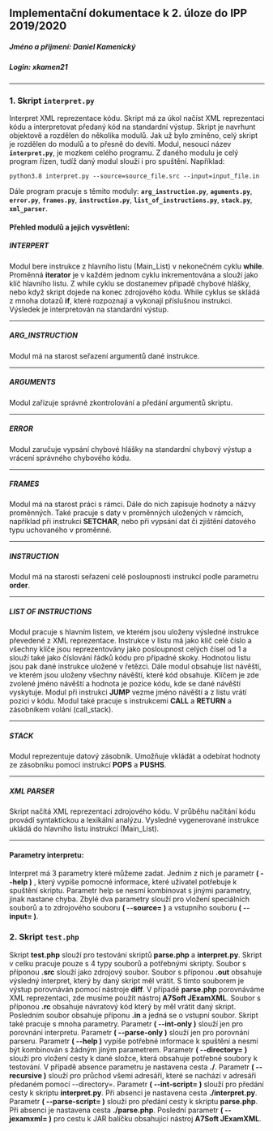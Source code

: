 ## Implementační dokumentace k 2. úloze do IPP 2019/2020
##### **Jméno a příjmení:** Daniel Kamenický
##### **Login:** xkamen21
---
### 1. Skript `interpret.py`
Interpret XML reprezentace kódu. Skript má za úkol načíst XML reprezentaci kódu a interpretovat předaný kód na standardní výstup. Skript je navrhunt objektově a rozdělen do několika modulů.
Jak už bylo zmíněno, celý skript je rozdělen do modulů a to přesně do devíti. Modul, nesoucí název **`interpret.py`**, je mozkem celého programu. Z daného modulu je celý program řízen, tudíž daný modul slouží i pro spuštění. Například:
```ssh
python3.8 interpret.py --source=source_file.src --input=input_file.in
```
Dále program pracuje s těmito moduly: **`arg_instruction.py`**, **`aguments.py`**, **`error.py`**, **`frames.py`**, **`instruction.py`**, **`list_of_instructions.py`**, **`stack.py`**, **`xml_parser`**.

#### Přehled modulů a jejich vysvětlení:
##### INTERPERT
Modul bere instrukce z hlavního listu (Main_List) v nekonečném cyklu **while**. Proměnná **iterator** je v každém jednom cyklu inkrementována a slouží jako klíč hlavního listu. Z while cyklu se dostanemev případě chybové hlášky, nebo když skript dojede na konec zdrojového kódu. While cyklus se skládá z mnoha dotazů **if**, které rozpoznají a vykonají příslušnou instrukci. Výsledek je interpretován na standardní výstup.

---
##### ARG_INSTRUCTION
Modul má na starost seřazení argumentů dané instrukce.

---
##### ARGUMENTS
Modul zařizuje správné zkontrolování a předání argumentů skriptu.

---
##### ERROR
Modul zaručuje vypsání chybové hlášky na standardní chybový výstup a vrácení správného chybového kódu.

---
##### FRAMES
Modul má na starost práci s rámci. Dále do nich zapisuje hodnoty a názvy proměnných. Také pracuje s daty v proměnných uložených v rámcích, například při instrukci **SETCHAR**, nebo při vypsání dat či zjištění datového typu uchovaného v proměnné.

---
##### INSTRUCTION
Modul má na starosti seřazení celé posloupnosti instrukcí podle parametru **order**.

---
##### LIST OF INSTRUCTIONS
Modul pracuje s hlavním listem, ve kterém jsou uloženy výsledné instrukce převedené z XML reprezentace. Instrukce v listu má jako klíč celé číslo a všechny klíče jsou reprezentovány jako posloupnost celých čísel od 1 a slouží také jako číslování řádků kódu pro případné skoky. Hodnotou listu jsou pak dané instrukce uložené v řetězci. Dále modul obsahuje list návěští, ve kterém jsou uloženy všechny návěští, které kód obsahuje. Klíčem je zde zvolené jméno návěští a hodnota je pozice kódu, kde se dané návěští vyskytuje. Modul při instrukci **JUMP** vezme jméno návěští a z listu vrátí pozici v kódu. Modul také pracuje s instrukcemi **CALL** a **RETURN** a zásobníkem volání (call_stack).

---
##### STACK
Modul reprezentuje datový zásobník. Umožňuje vkládát a odebírat hodnoty ze zásobníku pomocí instrukcí **POPS** a **PUSHS**.

---
##### XML PARSER
Skript načítá XML reprezentaci zdrojového kódu. V průběhu načítání kódu provádí syntaktickou a lexikální analýzu. Vysledné vygenerované instrukce ukládá do hlavního listu instrukcí (Main_List).  

---
#### Parametry interpretu:
Interpret má 3 parametry které můžeme zadat. Jedním z nich je parametr __( --help )__ , který vypíše pomocné informace, které uživatel potřebuje k spuštění skriptu. Parametr help se nesmí kombinovat s jinými parametry, jinak nastane chyba. Zbylé dva parametry slouží pro vložení speciálních souborů a to zdrojového souboru __( --source= )__ a vstupního souboru __( --input= )__.
### 2. Skript `test.php`
Skript **test.php** slouží pro testování skriptů **parse.php** a **interpret.py**. Skript v celku pracuje pouze s 4 typy souborů a potřebnými skripty. Soubor s příponou **.src** slouží jako zdrojový soubor. Soubor s příponou **.out** obsahuje výsledný interpret, který by daný skript měl vrátit. S timto souborem je výstup porovnáván pomocí nástroje **diff**. V případě **parse.php** porovnáváme XML reprezentaci, zde musíme použít nástroj **A7Soft JExamXML**. Soubor s příponou **.rc** obsahuje návratový kód který by měl vrátit daný skript. Posledním soubor obsahuje příponu **.in** a jedná se o vstupní soubor.
Skript také pracuje s mnoha parametry. Parametr **( --int-only )** slouží jen pro porovnání interpretu. Parametr **( --parse-only )** slouží jen pro porovnání parseru. Parametr **( --help )** vypíše potřebné informace k spuštění a nesmí být kombinován s žádným jiným parametrem. Parametr **( --directory= )** slouží pro vložení cesty k dané složce, která obsahuje potřebné soubory k testování. V případě absence parametru je nastavena cesta **./**. Parametr **( --recursive )** slouží pro průchod všemi adresáří, které se nachází v adresáři předaném pomocí --directory=. Parametr **( --int-script= )** slouží pro předání cesty k skriptu **interpret.py**. Při absenci je nastavena cesta **./interpret.py**. Parametr **( --parse-script= )** slouží pro předání cesty k skriptu **parse.php**. Při absenci je nastavena cesta **./parse.php**. Poslední parametr **( --jexamxml= )** pro cestu k JAR balíčku obsahujicí nástroj **A7Soft JExamXML**.
